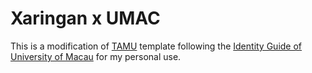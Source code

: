 # Xaringan x UMAC
This is a modification of [TAMU](https://github.com/nanhung/xaringan-tamu) template following the [Identity Guide of University of Macau](https://www.umac.mo/about-um/university-identity/use-of-the-university-identity.html) for my personal use. 
